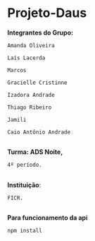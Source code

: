 # Projeto-Daus

**Integrantes do Grupo:**

    Amanda Oliveira

    Laís Lacerda

    Marcos

    Gracielle Cristinne

    Izadora Andrade

    Thiago Ribeiro

    Jamili

    Caio Antônio Andrade
    
##

**Turma: ADS Noite,** 

    4º período.

##

**Instituição**: 

    FICR.

##

**Para funcionamento da api**

```bash
npm install 
```
